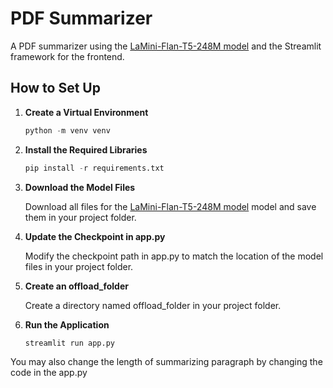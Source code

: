 # PDF Summarizer

A PDF summarizer using the [LaMini-Flan-T5-248M model](https://huggingface.co/MBZUAI/LaMini-Flan-T5-248M) and the Streamlit framework for the frontend.

## How to Set Up

1. **Create a Virtual Environment**
   ```python
   python -m venv venv
   ```
   
   
2. **Install the Required Libraries**
   ```python
   pip install -r requirements.txt
   ```
   
   
3. **Download the Model Files**

    Download all files for the [LaMini-Flan-T5-248M model](https://huggingface.co/MBZUAI/LaMini-Flan-T5-248M) model and save them in your project folder.


   
5. **Update the Checkpoint in app.py**

    Modify the checkpoint path in app.py to match the location of the model files in your project folder.


   
7. **Create an offload_folder**
 
   Create a directory named offload_folder in your project folder.
   


8. **Run the Application**
 
   ```python
   streamlit run app.py
   ```


You may also change the length of summarizing paragraph by changing the code in the app.py
